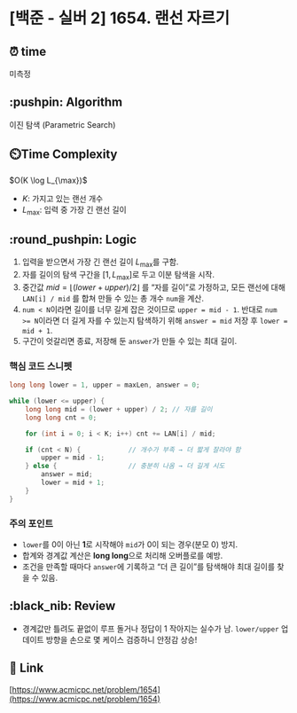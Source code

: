 # \[백준 - 실버 2] 1654. 랜선 자르기

## ⏰  **time**

미측정

## \:pushpin: **Algorithm**

이진 탐색 (Parametric Search)

## ⏲️**Time Complexity**

\$O(K \log L\_{\max})\$

* $K$: 가지고 있는 랜선 개수
* $L_{\max}$: 입력 중 가장 긴 랜선 길이

## \:round\_pushpin: **Logic**

1. 입력을 받으면서 가장 긴 랜선 길이 $L_{\max}$를 구함.
2. 자를 길이의 탐색 구간을 $[1,\,L_{\max}]$로 두고 이분 탐색을 시작.
3. 중간값 $mid = \lfloor (lower + upper)/2 \rfloor$ 를 “자를 길이”로 가정하고,
   모든 랜선에 대해 `LAN[i] / mid` 를 합쳐 만들 수 있는 총 개수 `num`을 계산.
4. `num < N`이라면 길이를 너무 길게 잡은 것이므로 `upper = mid - 1`.
   반대로 `num >= N`이라면 더 길게 자를 수 있는지 탐색하기 위해 `answer = mid` 저장 후 `lower = mid + 1`.
5. 구간이 엇갈리면 종료, 저장해 둔 `answer`가 만들 수 있는 최대 길이.

### 핵심 코드 스니펫

```cpp
long long lower = 1, upper = maxLen, answer = 0;

while (lower <= upper) {
    long long mid = (lower + upper) / 2; // 자를 길이
    long long cnt = 0;

    for (int i = 0; i < K; i++) cnt += LAN[i] / mid;

    if (cnt < N) {            // 개수가 부족 → 더 짧게 잘라야 함
        upper = mid - 1;
    } else {                  // 충분히 나옴 → 더 길게 시도
        answer = mid;
        lower = mid + 1;
    }
}
```

### 주의 포인트

* `lower`를 0이 아닌 **1**로 시작해야 `mid`가 0이 되는 경우(분모 0) 방지.
* 합계와 경계값 계산은 **long long**으로 처리해 오버플로를 예방.
* 조건을 만족할 때마다 `answer`에 기록하고 “더 큰 길이”를 탐색해야 최대 길이를 찾을 수 있음.

## \:black\_nib: **Review**

* 경계값만 틀려도 끝없이 루프 돌거나 정답이 1 작아지는 실수가 남. `lower/upper` 업데이트 방향을 손으로 몇 케이스 검증하니 안정감 상승!

## 📡 Link

[https://www.acmicpc.net/problem/1654](https://www.acmicpc.net/problem/1654)
